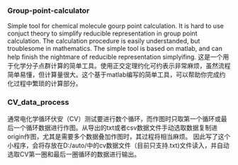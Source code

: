 ### Group-point-calculator
Simple tool for chemical molecule gourp point calculation.
It is hard to use conjuct theory to simplify reducible representation in group point calculation. The calculation procedure is easily understanded, but troublesome in mathematics.
The simple tool is based on matlab, and can help finish the nightmare of reducible representation simplyifing.
这是一个用于化学分子点群计算的简单工具。使用正交定理约化可约表示非常麻烦，虽然流程简单易懂，但计算量很大。这个基于matlab编写的简单工具，可以帮助你完成约化过程中繁琐的计算部分。

### CV_data_process
通常电化学循环伏安（CV）测试要进行数个循环，而作图时只取第一个循环或最后一个循环数据进行作图。从导出的txt或者csv数据文件手动选取数据复制进origin作图，尤其是需要多个数据叠加作图时，其过程将相当麻烦。
因此写了这个小程序，会将存放在D:/auto/中的cv数据文件（目前只支持.txt)文件读入，并自动选取CV第一圈和最后一圈循环的数据进行输出。

